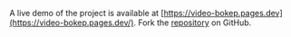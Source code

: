 A live demo of the project is available at [https://video-bokep.pages.dev](https://video-bokep.pages.dev/).
Fork the [repository](https://github.com/mutilbogeh) on GitHub.